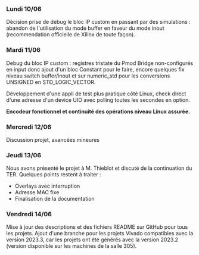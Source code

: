 ### Lundi 10/06

Décision prise de debug le bloc IP custom en passant par des simulations : abandon de l'utilisation du mode buffer en faveur du mode inout (recommendation officielle de Xilinx de toute façon).

### Mardi 11/06

Debug du bloc IP custom : registres tristate du Pmod Bridge non-configurés en input donc ajout d'un bloc Constant pour le faire, encore quelques fix niveau switch buffer/inout et sur numeric_std pour les conversions UNSIGNED en STD_LOGIC_VECTOR.

Développement d'une appli de test plus pratique côté Linux, check direct d'une adresse d'un device UIO avec polling toutes les secondes en option.

**Encodeur fonctionnel et continuité des opérations niveau Linux assurée.**

### Mercredi 12/06

Discussion projet, avancées mineures

### Jeudi 13/06

Nous avons présenté le projet à M. Thieblot et discuté de la continuation du TER. Quelques points restent à traiter :
  - Overlays avec interruption
  - Adresse MAC fixe
  - Finalisation de la documentation

### Vendredi 14/06

Mise à jour des descriptions et des fichiers README sur GitHub pour tous les projets. Ajout d'une branche pour les projets Vivado compatibles avec la version 2023.3, car les projets ont été générés avec la version 2023.2 (version disponible sur les machines de la salle 305).
